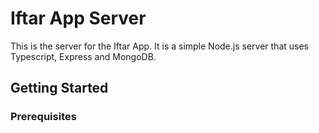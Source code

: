 # Iftar App Server

This is the server for the Iftar App. It is a simple Node.js server that uses Typescript, Express and MongoDB.

## Getting Started

### Prerequisites
